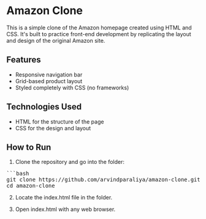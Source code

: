 # Amazon Clone

This is a simple clone of the Amazon homepage created using HTML and CSS. It's built to practice front-end development by replicating the layout and design of the original Amazon site.

## Features

- Responsive navigation bar  
- Grid-based product layout  
- Styled completely with CSS (no frameworks)

## Technologies Used

- HTML for the structure of the page  
- CSS for the design and layout

## How to Run

1. Clone the repository and go into the folder:

<pre>```bash
git clone https://github.com/arvindparaliya/amazon-clone.git
cd amazon-clone </pre>

2. Locate the index.html file in the folder.

3. Open index.html with any web browser.



